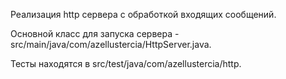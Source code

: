 Реализация http сервера с обработкой входящих сообщений.

Основной класс для запуска сервера - src/main/java/com/azellustercia/HttpServer.java.

Тесты находятся в src/test/java/com/azellustercia/http.
